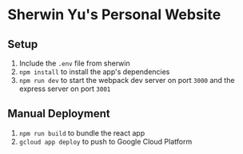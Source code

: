 # Sherwin Yu's Personal Website

## **Setup**
1. Include the `.env` file from sherwin
2. `npm install` to install the app's dependencies
3. `npm run dev` to start the webpack dev server on port `3000` and the express server on port `3001`

## **Manual Deployment**
1. `npm run build` to bundle the react app
2. `gcloud app deploy` to push to Google Cloud Platform